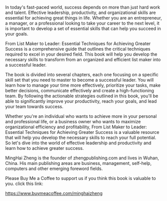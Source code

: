 
In today's fast-paced world, success depends on more than just hard work and talent. Effective leadership, productivity, and organizational skills are essential for achieving great things in life. Whether you are an entrepreneur, a manager, or a professional looking to take your career to the next level, it is important to develop a set of essential skills that can help you succeed in your goals.

From List Maker to Leader: Essential Techniques for Achieving Greater Success is a comprehensive guide that outlines the critical techniques required to excel in your desired field. This book will help you develop the necessary skills to transform from an organized and efficient list maker into a successful leader.

The book is divided into several chapters, each one focusing on a specific skill set that you need to master to become a successful leader. You will learn how to manage your time more effectively, prioritize your tasks, make better decisions, communicate effectively and create a high-functioning team. By following the actionable strategies outlined in this book, you'll be able to significantly improve your productivity, reach your goals, and lead your team towards success.

Whether you're an individual who wants to achieve more in your personal and professional life, or a business owner who wants to maximize organizational efficiency and profitability, From List Maker to Leader: Essential Techniques for Achieving Greater Success is a valuable resource that will help you develop the necessary skills to reach your full potential. So let's dive into the world of effective leadership and productivity and learn how to achieve greater success.

MingHai Zheng is the founder of zhengpublishing.com and lives in Wuhan, China. His main publishing areas are business, management, self-help, computers and other emerging foreword fields.

Please Buy Me a Coffee to support us if you think this book is valuable to you. click this link:

https://www.buymeacoffee.com/minghaizheng
